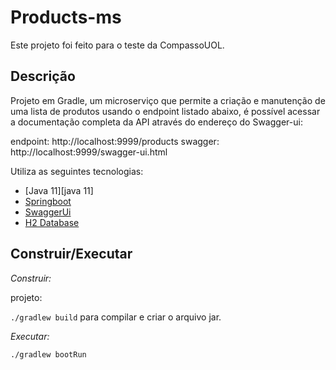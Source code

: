 # Products-ms

Este projeto foi feito para o teste da CompassoUOL.

## Descrição

Projeto em Gradle, um microserviço que permite a criação e manutenção de uma lista de produtos usando o endpoint listado abaixo, 
é possível acessar a documentação completa da API através do endereço do Swagger-ui:

endpoint: http://localhost:9999/products
swagger: http://localhost:9999/swagger-ui.html

Utiliza as seguintes tecnologias:

- [Java 11][java 11]
- [Springboot][springboot]
- [SwaggerUi][swaggerUi]
- [H2 Database][H2 Database]
    

## Construir/Executar

_Construir:_

projeto:

`./gradlew build` para compilar e criar o arquivo jar.

_Executar:_

`./gradlew bootRun`


[java11]: https://docs.oracle.com/en/java/javase/11/
[springboot]: https://spring.io/projects/spring-boot/
[swaggerUi]: https://swagger.io/docs/specification/2-0/basic-structure/
[H2 Database]: http://www.h2database.com/html/tutorial.html
